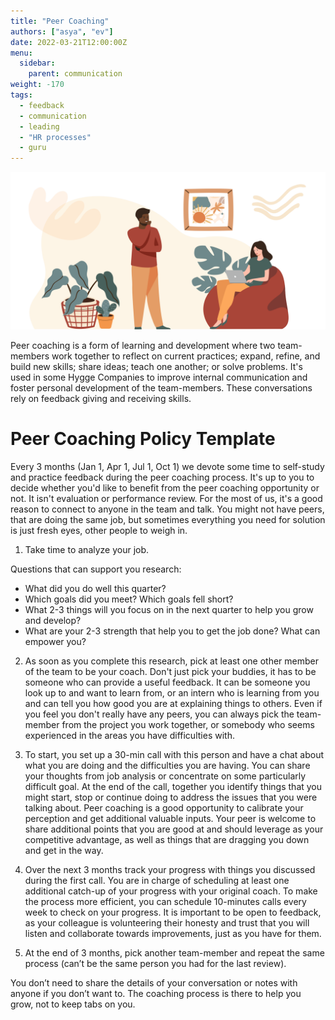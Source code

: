 ```yaml
---
title: "Peer Coaching"
authors: ["asya", "ev"]
date: 2022-03-21T12:00:00Z
menu:
  sidebar:
    parent: communication
weight: -170
tags:
  - feedback
  - communication
  - leading
  - "HR processes"
  - guru
---
```


![Peer coaching](/img/communication/peer-coaching.png)

Peer coaching is a form of learning and development where two team-members work together to reflect on current practices; expand, refine, and build new skills; share ideas; teach one another; or solve problems. It's used in some Hygge Companies to improve internal communication and foster personal development of the team-members. These conversations rely on feedback giving and receiving skills.

# Peer Coaching Policy Template

Every 3 months (Jan 1, Apr 1, Jul 1, Oct 1) we devote some time to self-study and practice feedback during the peer coaching process. It's up to you to decide whether you'd like to benefit from the peer coaching opportunity or not. It isn't evaluation or performance review. For the most of us, it's a good reason to connect to anyone in the team and talk. You might not have peers, that are doing the same job, but sometimes everything you need for solution is just fresh eyes, other people to weigh in.

1. Take time to analyze your job.

Questions that can support you research:

- What did you do well this quarter?
- Which goals did you meet? Which goals fell short?
- What 2-3 things will you focus on in the next quarter to help you grow and develop?
- What are your 2-3 strength that help you to get the job done? What can empower you?

2. As soon as you complete this research, pick at least one other member of the team to be your coach. Don't just pick your buddies, it has to be someone who can provide a useful feedback. It can be someone you look up to and want to learn from, or an intern who is learning from you and can tell you how good you are at explaining things to others. Even if you feel you don't really have any peers, you can always pick the team-member from the project you work together, or somebody who seems experienced in the areas you have difficulties with.

3. To start, you set up a 30-min call with this person and have a chat about what you are doing and the difficulties you are having. You can share your thoughts from job analysis or concentrate on some particularly difficult goal. At the end of the call, together you identify things that you might start, stop or continue doing to address the issues that you were talking about. Peer coaching is a good opportunity to calibrate your perception and get additional valuable inputs. Your peer is welcome to share additional points that you are good at and should leverage as your competitive advantage, as well as things that are dragging you down and get in the way.

4. Over the next 3 months track your progress with things you discussed during the first call. You are in charge of scheduling at least one additional catch-up of your progress with your original coach. To make the process more efficient, you can schedule 10-minutes calls every week to check on your progress. It is important to be open to feedback, as your colleague is volunteering their honesty and trust that you will listen and collaborate towards improvements, just as you have for them.

5. At the end of 3 months, pick another team-member and repeat the same process (can’t be the same person you had for the last review).

You don’t need to share the details of your conversation or notes with anyone if you don’t want to. The coaching process is there to help you grow, not to keep tabs on you.
